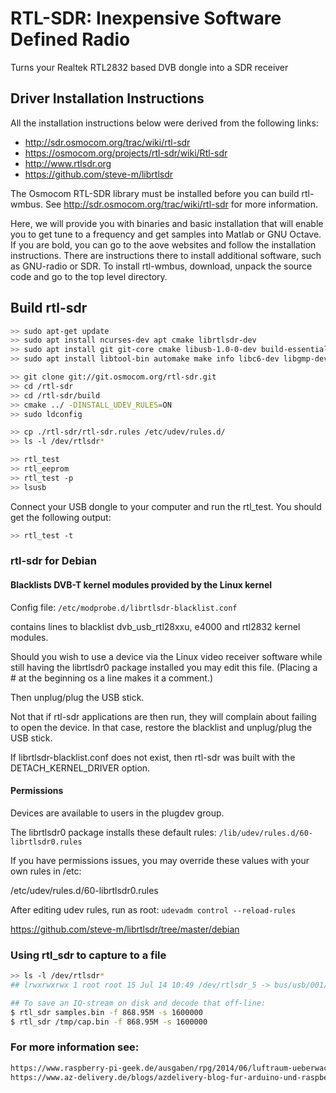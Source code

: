 

# RTL-SDR: Inexpensive Software Defined Radio


Turns your Realtek RTL2832 based DVB dongle into a SDR receiver

## Driver Installation Instructions

All the installation instructions below were derived from the following links:

- http://sdr.osmocom.org/trac/wiki/rtl-sdr
- https://osmocom.org/projects/rtl-sdr/wiki/Rtl-sdr
- http://www.rtlsdr.org
- https://github.com/steve-m/librtlsdr



The Osmocom RTL-SDR library must be installed before you can build rtl-wmbus. See http://sdr.osmocom.org/trac/wiki/rtl-sdr for more information.

Here, we will provide you with binaries and basic installation that  will enable you to get tune to a frequency and get samples into Matlab or GNU Octave. If you are bold, you can go  to the aove websites and follow the installation instructions. There are instructions there to install additional software, such as  GNU-radio or SDR.  To install rtl-wmbus, download, unpack the source code and go to the top level directory. 

## Build rtl-sdr

```bash
>> sudo apt-get update
>> sudo apt install ncurses-dev apt cmake librtlsdr-dev
>> sudo apt install git git-core cmake libusb-1.0-0-dev build-essential
>> sudo apt install libtool-bin automake make info libc6-dev libgmp-dev libgmp3-dev gawk qpdf bison

>> git clone git://git.osmocom.org/rtl-sdr.git
>> cd /rtl-sdr
>> cd /rtl-sdr/build
>> cmake ../ -DINSTALL_UDEV_RULES=ON
>> sudo ldconfig

>> cp ./rtl-sdr/rtl-sdr.rules /etc/udev/rules.d/
>> ls -l /dev/rtlsdr*

>> rtl_test
>> rtl_eeprom
>> rtl_test -p
>> lsusb

```

Connect your USB dongle to your computer and run the rtl_test. You should get the following output:

```bash
>> rtl_test -t
```



### rtl-sdr for Debian

#### Blacklists DVB-T kernel modules provided by the Linux kernel

Config file:
`/etc/modprobe.d/librtlsdr-blacklist.conf`

contains lines to blacklist dvb_usb_rtl28xxu, e4000 and rtl2832 kernel modules.

Should you wish to use a device via the Linux video receiver software while still having the librtlsdr0 package installed you may edit this file. (Placing a # at the beginning os a line makes it a comment.)

Then unplug/plug the USB stick.

Not that if rtl-sdr applications are then run, they will complain about failing to open the device. In that case, restore the blacklist and unplug/plug the USB stick.

If librtlsdr-blacklist.conf does not exist, then rtl-sdr was built with the DETACH_KERNEL_DRIVER option.



#### Permissions

Devices are available to users in the plugdev group.

The librtlsdr0 package installs these default rules: `/lib/udev/rules.d/60-librtlsdr0.rules`

If you have permissions issues, you may override these values with your own rules in /etc:

/etc/udev/rules.d/60-librtlsdr0.rules

After editing udev rules, run as root: 
 `udevadm control --reload-rules`

https://github.com/steve-m/librtlsdr/tree/master/debian

### Using rtl_sdr to capture to a file

```bash
>> ls -l /dev/rtlsdr*
## lrwxrwxrwx 1 root root 15 Jul 14 10:49 /dev/rtlsdr_5 -> bus/usb/001/004

## To save an IQ-stream on disk and decode that off-line:
$ rtl_sdr samples.bin -f 868.95M -s 1600000
$ rtl_sdr /tmp/cap.bin -f 868.95M -s 1600000

```



### For more information see:

```txt
https://www.raspberry-pi-geek.de/ausgaben/rpg/2014/06/luftraum-ueberwachen-mit-dem-raspberry-pi/2/
https://www.az-delivery.de/blogs/azdelivery-blog-fur-arduino-und-raspberry-pi/raspberry-headless-setup-rtl-sdr
```



